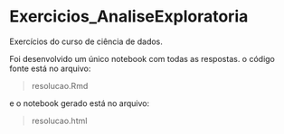 # Exercicios_AnaliseExploratoria
Exercícios do curso de ciência de dados.

Foi desenvolvido um único notebook com todas as respostas.
o código fonte está no arquivo:
> resolucao.Rmd

e o notebook gerado está no arquivo:
> resolucao.html


